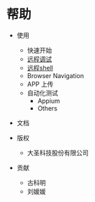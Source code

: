 # 帮助

- 使用
	- 快速开始
	- [远程调试](/[zh_CN]-remote-debug.md)
	- [远程shell](/[zh_CN]-Remote-Shell.md)
	- Browser Navigation
	- APP 上传
	- 自动化测试
		- Appium
		- Others
		
	
- 文档

- 版权
	- 大圣科技股份有限公司
- 贡献
	- 古科明
	- 刘媛媛

